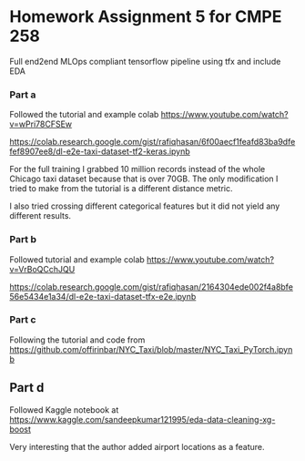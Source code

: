 # Homework Assignment 5 for CMPE 258

Full end2end MLOps compliant tensorflow pipeline using tfx and include EDA

### Part a
Followed the tutorial and example colab
https://www.youtube.com/watch?v=wPri78CFSEw

https://colab.research.google.com/gist/rafiqhasan/6f00aecf1feafd83ba9dfefef8907ee8/dl-e2e-taxi-dataset-tf2-keras.ipynb

For the full training I grabbed 10 million records instead of the whole Chicago taxi dataset because that is over 70GB. The only modification I tried to make from the tutorial is a different distance metric.

I also tried crossing different categorical features but it did not yield any different results.

### Part b
Followed tutorial and example colab
https://www.youtube.com/watch?v=VrBoQCchJQU

https://colab.research.google.com/gist/rafiqhasan/2164304ede002f4a8bfe56e5434e1a34/dl-e2e-taxi-dataset-tfx-e2e.ipynb


### Part c
Following the tutorial and code from
https://github.com/offirinbar/NYC_Taxi/blob/master/NYC_Taxi_PyTorch.ipynb

## Part d
Followed Kaggle notebook at
https://www.kaggle.com/sandeepkumar121995/eda-data-cleaning-xg-boost

Very interesting that the author added airport locations as a feature.
